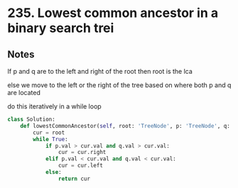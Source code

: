 # 235. Lowest common ancestor in a binary search trei

## Notes
If p and q are to the left and right of the root then root is the lca

else we move to the left or the right of the tree based on where both p and q are located

do this iteratively in a while loop

```python
class Solution:
    def lowestCommonAncestor(self, root: 'TreeNode', p: 'TreeNode', q:'TreeNode') -> 'TreeNode':
        cur = root
        while True:
            if p.val > cur.val and q.val > cur.val:
                cur = cur.right
            elif p.val < cur.val and q.val < cur.val:
                cur = cur.left
            else:
                return cur

```
